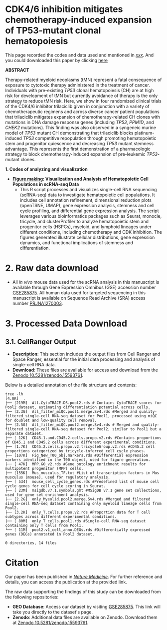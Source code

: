 # **CDK4/6 inhibition mitigates chemotherapy-induced expansion of  TP53-mutant clonal hematopoiesis**

This page recorded the codes and data used and mentioned in [*xxx*](XXX). And you could downloaded this paper by clicking [here](pdf/XXX)

**ABSTRACT**

Therapy-related myeloid neoplasms (tMN) represent a fatal consequence of exposure to cytotoxic therapy administered in the treatment of cancer. Individuals with pre-existing *TP53* clonal hematopoiesis (CH) are at high risk for development of tMN but currently avoidance of therapy is the only strategy to reduce tMN risk. Here, we show in four randomized clinical trials of the CDK4/6 inhibitor trilaciclib given in conjunction with a variety of chemotherapeutic regimens and across diverse cancer patient populations that trilaciclib mitigates expansion of chemotherapy-related CH clones with mutations in DNA damage response genes (including *TP53*, *PPM1D*, and *CHEK2* mutations). This finding was also observed in a syngeneic murine model of *TP53* mutant CH demonstrating that trilaciclib blocks platinum-induced *TP53* competitive repopulation through promoting hematopoietic stem and progenitor quiescence and decreasing *TP53* mutant stemness advantage. This represents the first demonstration of a pharmacologic strategy to block chemotherapy-induced expansion of pre-leukemic *TP53*-mutant clones.

**1. Codes of analyzing and visualization**

- **[Figure making](Figuremaking.md): Visualization and Analysis of Hematopoietic Cell Populations in scRNA-seq Data**
  - This R script processes and visualizes single-cell RNA sequencing (scRNA-seq) data to investigate hematopoietic cell populations. It includes cell annotation refinement, dimensional reduction plots (openTSNE, UMAP), gene expression analysis, stemness and cell cycle profiling, and differential gene expression analysis. The script leverages various bioinformatics packages such as Seurat, monocle, tricycle, and clusterProfiler to analyze hematopoietic stem and progenitor cells (HSPCs), myeloid, and lymphoid lineages under different conditions, including chemotherapy and CDK inhibition. The figures generated illustrate cellular distributions, gene expression dynamics, and functional implications of stemness and differentiation.

# **2. Raw data download**

- All *in vivo* mouse data used for the scRNA analysis in this manuscript is available through Gene Expression Omnibus (GSE) accession number [GSE285875](https://www.ncbi.nlm.nih.gov/geo/query/acc.cgi?acc=GSE285875). All human data used for targeted sequencing in this manuscript is available on Sequence Read Archive (SRA) access number [PRJNA1270003](XXX).

# **3. Processed Data Download**

## 3.1. CellRanger  Output

- **Description**: This section includes the output files from Cell Ranger and Space Ranger, essential for the initial data processing and analysis of single-cell RNA data.
- **Download**: These files are available for access and download from the [Zenodo 10.5281/zenodo.15593761](https://zenodo.org/records/15593761).

Below is a detailed annotation of the file structure and contents:

```shell
tree -lh
[4.0K]  .
├── [219M]  All.CytoTRACE.DS.pool2.rds # Contains CytoTRACE scores for Pool2 dataset, estimating differentiation potential across cells.
├── [2.3G]  All_filter_miQC.pool1.merge.Sv4.rds #Merged and quality-filtered single-cell RNA-seq dataset for Pool1, processed using miQC for doublet and low-quality cell removal.
├── [2.5G]  All_filter_miQC.pool2.merge.Sv4.rds # Merged and quality-filtered single-cell RNA-seq dataset for Pool2, similar to Pool1 but a separate dataset.
├── [ 12K]  CD45.1.and.CD45.2.cells.propo.v2.rds #Contains proportions of CD45.1 and CD45.2 cells across different experimental conditions.
├── [1.7K]  CD45.2.cells.propo.v2.tricycleGroup.v2.rds #CD45.2 cell proportions categorized by tricycle-inferred cell cycle phases.
├── [107K]  Fig_New_T00_obj.markers.rds #Differential expression markers identified in the T00 object, used for figure generation.
├── [ 47K]  MPP.GO_v2.rds #Gene ontology enrichment results for multipotent progenitor (MPP) cells.
├── [155K]  Mus_musculus_TF.txt #List of transcription factors in Mus musculus (mouse), used for regulatory analysis.
├── [ 534]  mouse_cell_cycle_genes.rds #Predefined list of mouse cell cycle genes for cell cycle scoring in Seurat.
├── [ 23M]  msigdb.v7.1.symbols.gmt #MSigDB v7.1 gene set collections, used for gene set enrichment analysis.
├── [2.2G]  only_Myeolid.pool2.merge.Sv4.rds #Merged and filtered single-cell RNA-seq dataset containing only myeloid lineage cells from Pool2.
├── [3.2K]  only_T.cells.propo.v2.rds #Proportion data for T cell subtypes across different experimental conditions.
├── [ 80M]  only_T_cells.pool1.rds #Single-cell RNA-seq dataset containing only T cells from Pool1.
└── [ 11M]  pool2.v1_cell_anno.DEGs.rds #Differentially expressed genes (DEGs) annotated in Pool2 dataset.

0 directories, 14 files
```

# **Citation**

Our paper has been published in [*Nature Medicine*](https://). For further reference and details, you can access the publication at the provided link.

The raw data supporting the findings of this study can be downloaded from the following repositories:

- **GEO Database**: Access our dataset by visiting [GSE285875](https://www.ncbi.nlm.nih.gov/geo/query/acc.cgi?acc=GSE285875). This link will take you directly to the dataset's page.
- **Zenodo**: Additional data files are available on Zenodo. Download them at [Zenodo 10.5281/zenodo.15593761](https://zenodo.org/records/15593761).
